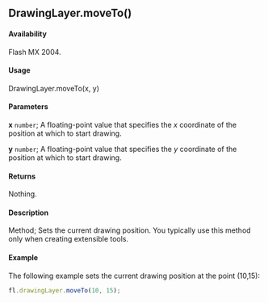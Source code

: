 ## DrawingLayer.moveTo()

#### Availability

Flash MX 2004.

#### Usage

DrawingLayer.moveTo(x, y)

#### Parameters

**x** `number`; A floating-point value that specifies the *x* coordinate of the position at which to start drawing.

**y** `number`; A floating-point value that specifies the *y* coordinate of the position at which to start drawing.

#### Returns

Nothing.

#### Description

Method; Sets the current drawing position. You typically use this method only when creating extensible tools.

#### Example

The following example sets the current drawing position at the point (10,15):

```javascript
fl.drawingLayer.moveTo(10, 15);
```
